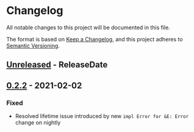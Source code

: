 # Changelog
All notable changes to this project will be documented in this file.

The format is based on [Keep a Changelog](https://keepachangelog.com/en/1.0.0/),
and this project adheres to [Semantic Versioning](https://semver.org/spec/v2.0.0.html).

<!-- next-header -->

## [Unreleased] - ReleaseDate

## [0.2.2] - 2021-02-02
### Fixed
- Resolved lifetime issue introduced by new `impl Error for &E: Error` change
  on nightly

<!-- next-url -->
[Unreleased]: https://github.com/yaahc/stable-eyre/compare/v0.2.2...HEAD
[0.2.2]: https://github.com/yaahc/stable-eyre/releases/tag/v0.2.2
